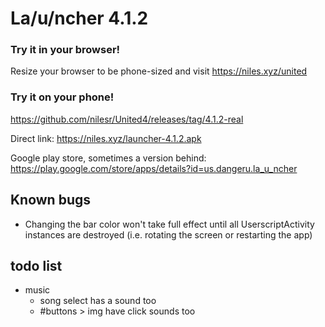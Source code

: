 # La/u/ncher 4.1.2

### Try it in your browser!
Resize your browser to be phone-sized and visit https://niles.xyz/united

### Try it on your phone!
https://github.com/nilesr/United4/releases/tag/4.1.2-real

Direct link: https://niles.xyz/launcher-4.1.2.apk

Google play store, sometimes a version behind: https://play.google.com/store/apps/details?id=us.dangeru.la_u_ncher

## Known bugs

 - Changing the bar color won't take full effect until all UserscriptActivity instances are destroyed (i.e. rotating the screen or restarting the app)

## todo list
- music
	- song select has a sound too
	- #buttons > img have click sounds too

